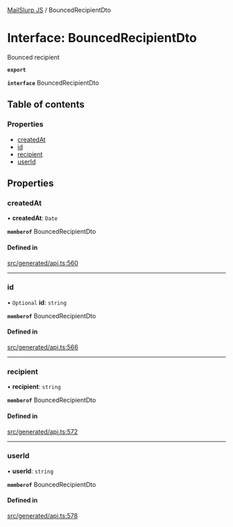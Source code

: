[MailSlurp JS](../README.md) / BouncedRecipientDto

# Interface: BouncedRecipientDto

Bounced recipient

**`export`**

**`interface`** BouncedRecipientDto

## Table of contents

### Properties

- [createdAt](BouncedRecipientDto.md#createdat)
- [id](BouncedRecipientDto.md#id)
- [recipient](BouncedRecipientDto.md#recipient)
- [userId](BouncedRecipientDto.md#userid)

## Properties

### createdAt

• **createdAt**: `Date`

**`memberof`** BouncedRecipientDto

#### Defined in

[src/generated/api.ts:560](https://github.com/mailslurp/mailslurp-client/blob/5523864/src/generated/api.ts#L560)

___

### id

• `Optional` **id**: `string`

**`memberof`** BouncedRecipientDto

#### Defined in

[src/generated/api.ts:566](https://github.com/mailslurp/mailslurp-client/blob/5523864/src/generated/api.ts#L566)

___

### recipient

• **recipient**: `string`

**`memberof`** BouncedRecipientDto

#### Defined in

[src/generated/api.ts:572](https://github.com/mailslurp/mailslurp-client/blob/5523864/src/generated/api.ts#L572)

___

### userId

• **userId**: `string`

**`memberof`** BouncedRecipientDto

#### Defined in

[src/generated/api.ts:578](https://github.com/mailslurp/mailslurp-client/blob/5523864/src/generated/api.ts#L578)
